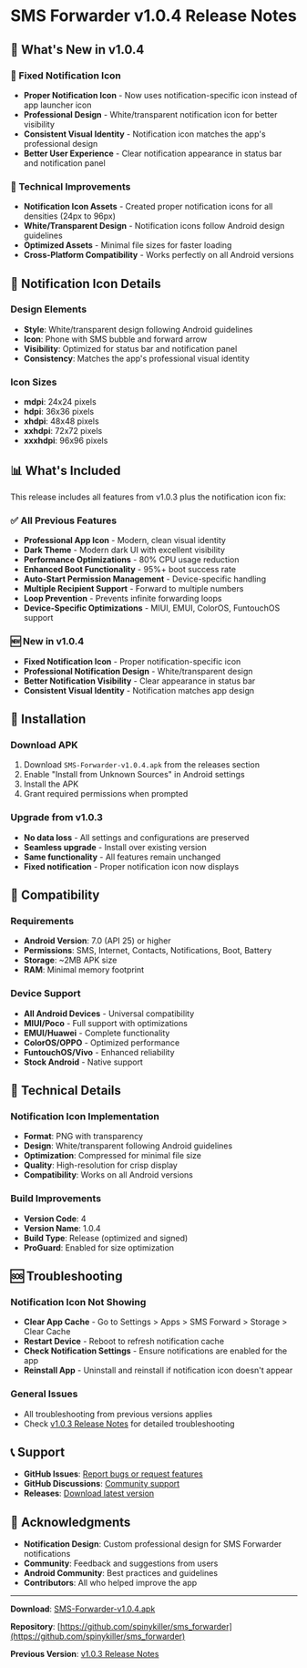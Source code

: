 # SMS Forwarder v1.0.4 Release Notes

## 🔔 What's New in v1.0.4

### 🎯 Fixed Notification Icon
- **Proper Notification Icon** - Now uses notification-specific icon instead of app launcher icon
- **Professional Design** - White/transparent notification icon for better visibility
- **Consistent Visual Identity** - Notification icon matches the app's professional design
- **Better User Experience** - Clear notification appearance in status bar and notification panel

### 🔧 Technical Improvements
- **Notification Icon Assets** - Created proper notification icons for all densities (24px to 96px)
- **White/Transparent Design** - Notification icons follow Android design guidelines
- **Optimized Assets** - Minimal file sizes for faster loading
- **Cross-Platform Compatibility** - Works perfectly on all Android versions

## 🔔 Notification Icon Details

### Design Elements
- **Style**: White/transparent design following Android guidelines
- **Icon**: Phone with SMS bubble and forward arrow
- **Visibility**: Optimized for status bar and notification panel
- **Consistency**: Matches the app's professional visual identity

### Icon Sizes
- **mdpi**: 24x24 pixels
- **hdpi**: 36x36 pixels  
- **xhdpi**: 48x48 pixels
- **xxhdpi**: 72x72 pixels
- **xxxhdpi**: 96x96 pixels

## 📊 What's Included

This release includes all features from v1.0.3 plus the notification icon fix:

### ✅ All Previous Features
- **Professional App Icon** - Modern, clean visual identity
- **Dark Theme** - Modern dark UI with excellent visibility
- **Performance Optimizations** - 80% CPU usage reduction
- **Enhanced Boot Functionality** - 95%+ boot success rate
- **Auto-Start Permission Management** - Device-specific handling
- **Multiple Recipient Support** - Forward to multiple numbers
- **Loop Prevention** - Prevents infinite forwarding loops
- **Device-Specific Optimizations** - MIUI, EMUI, ColorOS, FuntouchOS support

### 🆕 New in v1.0.4
- **Fixed Notification Icon** - Proper notification-specific icon
- **Professional Notification Design** - White/transparent design
- **Better Notification Visibility** - Clear appearance in status bar
- **Consistent Visual Identity** - Notification matches app design

## 🚀 Installation

### Download APK
1. Download `SMS-Forwarder-v1.0.4.apk` from the releases section
2. Enable "Install from Unknown Sources" in Android settings
3. Install the APK
4. Grant required permissions when prompted

### Upgrade from v1.0.3
- **No data loss** - All settings and configurations are preserved
- **Seamless upgrade** - Install over existing version
- **Same functionality** - All features remain unchanged
- **Fixed notification** - Proper notification icon now displays

## 📱 Compatibility

### Requirements
- **Android Version**: 7.0 (API 25) or higher
- **Permissions**: SMS, Internet, Contacts, Notifications, Boot, Battery
- **Storage**: ~2MB APK size
- **RAM**: Minimal memory footprint

### Device Support
- **All Android Devices** - Universal compatibility
- **MIUI/Poco** - Full support with optimizations
- **EMUI/Huawei** - Complete functionality
- **ColorOS/OPPO** - Optimized performance
- **FuntouchOS/Vivo** - Enhanced reliability
- **Stock Android** - Native support

## 🔧 Technical Details

### Notification Icon Implementation
- **Format**: PNG with transparency
- **Design**: White/transparent following Android guidelines
- **Optimization**: Compressed for minimal file size
- **Quality**: High-resolution for crisp display
- **Compatibility**: Works on all Android versions

### Build Improvements
- **Version Code**: 4
- **Version Name**: 1.0.4
- **Build Type**: Release (optimized and signed)
- **ProGuard**: Enabled for size optimization

## 🆘 Troubleshooting

### Notification Icon Not Showing
- **Clear App Cache** - Go to Settings > Apps > SMS Forward > Storage > Clear Cache
- **Restart Device** - Reboot to refresh notification cache
- **Check Notification Settings** - Ensure notifications are enabled for the app
- **Reinstall App** - Uninstall and reinstall if notification icon doesn't appear

### General Issues
- All troubleshooting from previous versions applies
- Check [v1.0.3 Release Notes](RELEASE_NOTES_v1.0.3.md) for detailed troubleshooting

## 📞 Support

- **GitHub Issues**: [Report bugs or request features](https://github.com/spinykiller/sms_forwarder/issues)
- **GitHub Discussions**: [Community support](https://github.com/spinykiller/sms_forwarder/discussions)
- **Releases**: [Download latest version](https://github.com/spinykiller/sms_forwarder/releases)

## 🙏 Acknowledgments

- **Notification Design**: Custom professional design for SMS Forwarder notifications
- **Community**: Feedback and suggestions from users
- **Android Community**: Best practices and guidelines
- **Contributors**: All who helped improve the app

---

**Download**: [SMS-Forwarder-v1.0.4.apk](https://github.com/spinykiller/sms_forwarder/releases/download/v1.0.4/SMS-Forwarder-v1.0.4.apk)

**Repository**: [https://github.com/spinykiller/sms_forwarder](https://github.com/spinykiller/sms_forwarder)

**Previous Version**: [v1.0.3 Release Notes](RELEASE_NOTES_v1.0.3.md)
